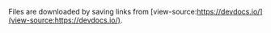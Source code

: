 Files are downloaded by saving links from [view-source:https://devdocs.io/](view-source:https://devdocs.io/).
